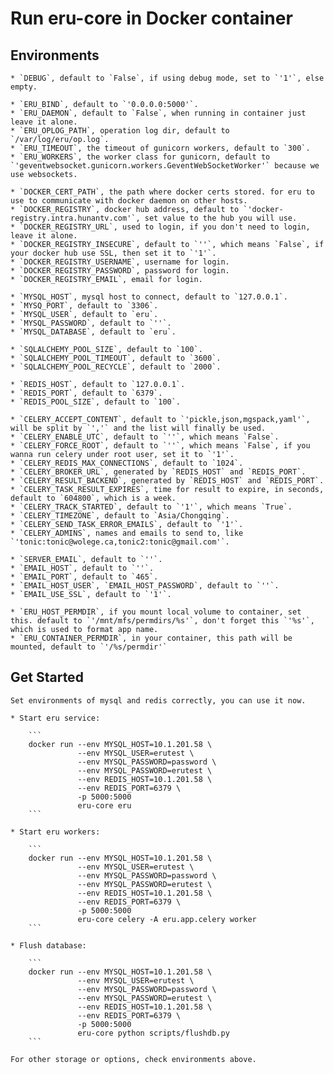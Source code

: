 Run eru-core in Docker container
================================

## Environments

    * `DEBUG`, default to `False`, if using debug mode, set to `'1'`, else empty.

    * `ERU_BIND`, default to `'0.0.0.0:5000'`.
    * `ERU_DAEMON`, default to `False`, when running in container just leave it alone.
    * `ERU_OPLOG_PATH`, operation log dir, default to `/var/log/eru/op.log`.
    * `ERU_TIMEOUT`, the timeout of gunicorn workers, default to `300`.
    * `ERU_WORKERS`, the worker class for gunicorn, default to `'geventwebsocket.gunicorn.workers.GeventWebSocketWorker'` because we use websockets.

    * `DOCKER_CERT_PATH`, the path where docker certs stored. for eru to use to communicate with docker daemon on other hosts.
    * `DOCKER_REGISTRY`, docker hub address, default to `'docker-registry.intra.hunantv.com'`, set value to the hub you will use.
    * `DOCKER_REGISTRY_URL`, used to login, if you don't need to login, leave it alone.
    * `DOCKER_REGISTRY_INSECURE`, default to `''`, which means `False`, if your docker hub use SSL, then set it to `'1'`.
    * `DOCKER_REGISTRY_USERNAME`, username for login.
    * `DOCKER_REGISTRY_PASSWORD`, password for login.
    * `DOCKER_REGISTRY_EMAIL`, email for login.

    * `MYSQL_HOST`, mysql host to connect, default to `127.0.0.1`.
    * `MYSQ_PORT`, default to `3306`.
    * `MYSQL_USER`, default to `eru`.
    * `MYSQL_PASSWORD`, default to `''`.
    * `MYSQL_DATABASE`, default to `eru`.

    * `SQLALCHEMY_POOL_SIZE`, default to `100`.
    * `SQLALCHEMY_POOL_TIMEOUT`, default to `3600`.
    * `SQLALCHEMY_POOL_RECYCLE`, default to `2000`.

    * `REDIS_HOST`, default to `127.0.0.1`.
    * `REDIS_PORT`, default to `6379`.
    * `REDIS_POOL_SIZE`, default to `100`.

    * `CELERY_ACCEPT_CONTENT`, default to `'pickle,json,mgspack,yaml'`, will be split by `','` and the list will finally be used.
    * `CELERY_ENABLE_UTC`, default to `''`, which means `False`.
    * `CELERY_FORCE_ROOT`, default to `''`, which means `False`, if you wanna run celery under root user, set it to `'1'`.
    * `CELERY_REDIS_MAX_CONNECTIONS`, default to `1024`.
    * `CELERY_BROKER_URL`, generated by `REDIS_HOST` and `REDIS_PORT`.
    * `CELERY_RESULT_BACKEND`, generated by `REDIS_HOST` and `REDIS_PORT`.
    * `CELERY_TASK_RESULT_EXPIRES`, time for result to expire, in seconds, default to `604800`, which is a week.
    * `CELERY_TRACK_STARTED`, default to `'1'`, which means `True`.
    * `CELERY_TIMEZONE`, default to `Asia/Chongqing`.
    * `CELERY_SEND_TASK_ERROR_EMAILS`, default to `'1'`.
    * `CELERY_ADMINS`, names and emails to send to, like `'tonic:tonic@wolege.ca,tonic2:tonic@gmail.com'`.

    * `SERVER_EMAIL`, default to `''`.
    * `EMAIL_HOST`, default to `''`.
    * `EMAIL_PORT`, default to `465`.
    * `EMAIL_HOST_USER`, `EMAIL_HOST_PASSWORD`, default to `''`.
    * `EMAIL_USE_SSL`, default to `'1'`.

    * `ERU_HOST_PERMDIR`, if you mount local volume to container, set this. default to `'/mnt/mfs/permdirs/%s'`, don't forget this `'%s'`, which is used to format app name.
    * `ERU_CONTAINER_PERMDIR`, in your container, this path will be mounted, default to `'/%s/permdir'`

## Get Started

    Set environments of mysql and redis correctly, you can use it now.

    * Start eru service:

        ```
        docker run --env MYSQL_HOST=10.1.201.58 \
                   --env MYSQL_USER=erutest \
                   --env MYSQL_PASSWORD=password \
                   --env MYSQL_PASSWORD=erutest \
                   --env REDIS_HOST=10.1.201.58 \
                   --env REDIS_PORT=6379 \
                   -p 5000:5000
                   eru-core eru
        ```

    * Start eru workers:

        ```
        docker run --env MYSQL_HOST=10.1.201.58 \
                   --env MYSQL_USER=erutest \
                   --env MYSQL_PASSWORD=password \
                   --env MYSQL_PASSWORD=erutest \
                   --env REDIS_HOST=10.1.201.58 \
                   --env REDIS_PORT=6379 \
                   -p 5000:5000
                   eru-core celery -A eru.app.celery worker
        ```

    * Flush database:

        ```
        docker run --env MYSQL_HOST=10.1.201.58 \
                   --env MYSQL_USER=erutest \
                   --env MYSQL_PASSWORD=password \
                   --env MYSQL_PASSWORD=erutest \
                   --env REDIS_HOST=10.1.201.58 \
                   --env REDIS_PORT=6379 \
                   -p 5000:5000
                   eru-core python scripts/flushdb.py
        ```

    For other storage or options, check environments above.
